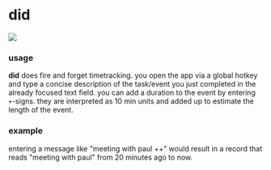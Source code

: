 did
=====

![](https://i.imgur.com/7Nmz0HU.png)

### usage

**did** does fire and forget timetracking. you open the app via a global hotkey and type a concise description of the task/event you just completed in the already focused text field. you can add a duration to the event by entering ```+```-signs. they are interpreted as 10 min units and added up to estimate the length of the event.

### example

entering a message like "meeting with paul ++" would result in a record that reads "meeting with paul" from 20 minutes ago to now.
